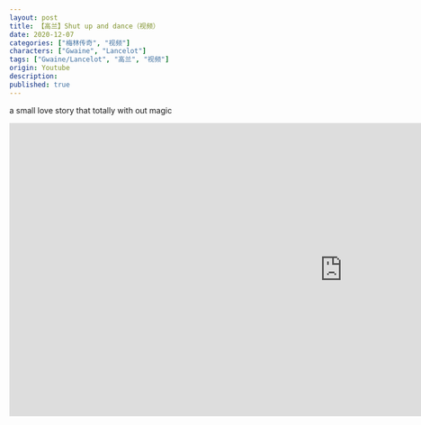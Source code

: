 ```yaml
---
layout: post
title: 【高兰】Shut up and dance（视频）
date: 2020-12-07
categories: ["梅林传奇", "视频"]
characters: ["Gwaine", "Lancelot"]
tags: ["Gwaine/Lancelot", "高兰", "视频"]
origin: Youtube
description: 
published: true
---
```


a small love story that totally with out magic

<iframe width="1183" height="521" src="https://www.youtube.com/embed/4rz9g3FMWaY" frameborder="0" allow="accelerometer; autoplay; clipboard-write; encrypted-media; gyroscope; picture-in-picture" allowfullscreen></iframe>
